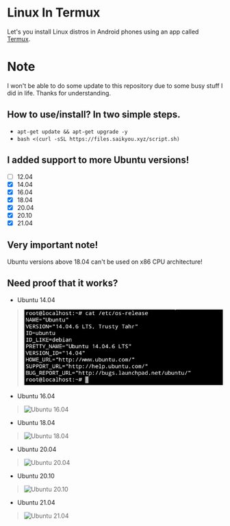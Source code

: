 # Linux In Termux
Let's you install Linux distros in Android phones using an app called [Termux](https://f-droid.org/repo/com.termux_114.apk).

# Note
I won't be able to do some update to this repository due to some busy stuff I did in life. Thanks for understanding.

## How to use/install? In two simple steps.
- `apt-get update && apt-get upgrade -y`
- `bash <(curl -sSL https://files.saikyou.xyz/script.sh)` 

## I added support to more Ubuntu versions!
- [ ] 12.04
- [x] 14.04
- [x] 16.04
- [x] 18.04
- [x] 20.04
- [x] 20.10
- [x] 21.04

## Very important note!
Ubuntu versions above 18.04 can't be used on x86 CPU architecture!

## Need proof that it works?
- Ubuntu 14.04
> ![Ubuntu 14.04](https://github.com/Kwafuri/linux-termux/blob/6bb0e638ae807707025c0d328108db02160e5149/proof/ubuntu-14.04-proof.png)

- Ubuntu 16.04
> ![Ubuntu 16.04](https://github.com/Kwafuri/ubuntu-termux/blob/6bb0e638ae807707025c0d328108db02160e5149/proof/ubuntu-16.04-proof.png)

- Ubuntu 18.04
> ![Ubuntu 18.04](https://github.com/Kwafuri/ubuntu-termux/blob/6bb0e638ae807707025c0d328108db02160e5149/proof/ubuntu-18.04-proof.png)

- Ubuntu 20.04
> ![Ubuntu 20.04](https://github.com/Kwafuri/ubuntu-termux/blob/6bb0e638ae807707025c0d328108db02160e5149/proof/ubuntu-20.04-proof.png)

- Ubuntu 20.10
> ![Ubuntu 20.10](https://github.com/Kwafuri/ubuntu-termux/blob/6bb0e638ae807707025c0d328108db02160e5149/proof/ubuntu-20.10-proof.png)

- Ubuntu 21.04
> ![Ubuntu 21.04](https://github.com/Kwafuri/ubuntu-termux/blob/6bb0e638ae807707025c0d328108db02160e5149/proof/ubuntu-21.04-proof.png)
